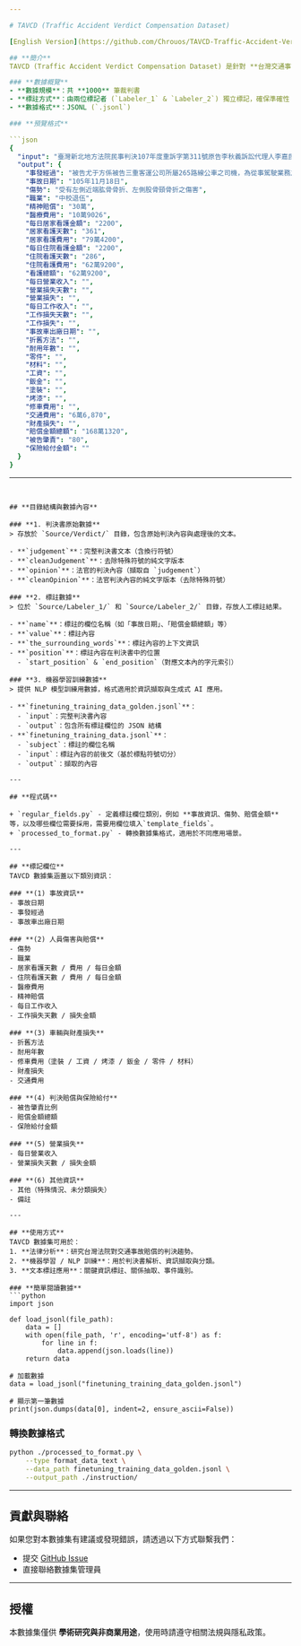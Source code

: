 ```yaml
---

# TAVCD (Traffic Accident Verdict Compensation Dataset)

[English Version](https://github.com/Chrouos/TAVCD-Traffic-Accident-Verdict-Compensation-Dataset-/blob/main/README_en.md)

## **簡介**
TAVCD (Traffic Accident Verdict Compensation Dataset) 是針對 **台灣交通事故判決書** 進行標註的數據集，涵蓋法院判決內容、事故資訊、人員傷害、財產損失與賠償金額等詳細資訊。本數據集適用於 **學術研究、法律分析、機器學習模型訓練**，並可用於 NLP 任務，如文本分類、命名實體識別 (NER) 和資訊擷取。

### **數據概覽**
- **數據規模**：共 **1000** 筆裁判書
- **標註方式**：由兩位標記者 (`Labeler_1` & `Labeler_2`) 獨立標記，確保準確性
- **數據格式**：JSONL (`.jsonl`)

### **預覽格式**

```json
{
  "input": "臺灣新北地方法院民事判決107年度重訴字第311號原告李秋義訴訟代理人李嘉民林翰榕律師被告尤于方訴訟代理人趙政揚律師（法律扶助）被告三重汽車客運股份有限公司法定代理人李博仁上列當事人間請求侵權行為損害賠償事件，原告提起刑事附帶民事訴訟，經本院刑事庭裁定移送前來（106年度原交重附民字第3號），本院於民國107年9月26日言詞辯論終結，判決如下：主文被告應連帶給付原告新臺幣壹佰貳拾捌萬肆仟柒佰柒拾元，及被告尤于方自民國一○六年十一月二十七日起、被告三重汽車客運股份有限公司自民國一○六年十一月十五日起，均至清償日止，按週年利率百分之五計算之利息。原告其餘之訴駁回。訴訟費用由被告連帶負擔百分之十二，餘由原告負擔。本判決第一項於原告以新臺幣肆拾貳萬捌仟元為被告供擔保後，得假執行；但被告如以新臺幣壹佰貳拾捌萬肆仟柒佰柒拾元為原告預供擔保，得免為假執行。原告其餘假執行之聲請駁回。事實及理由壹、程序方面一、按因犯罪而受損害之人，於刑事訴訟程序得附帶提起民事訴訟，對於被告及依民法負賠償責任之人，請求回復其損害。前項請求之範圍，依民法之規定。又附帶民事訴訟除本編有特別規定外，準用關於刑事訴訟之規定。但經移送或發回、發交於民事庭後，應適用民事訴訟法。訴狀送達後，原告不得將原訴變更或追加他訴，但擴張或減縮應受判決事項之聲明者，不在此限，刑事訴訟法第487條、第490條、民事訴訟法第255條第1項第3款分別定有明文。經查，原告原以尤于方為被告，就其由本院106年度原交易字第67號刑事業務過失傷害案件審理部分提起刑事附帶民事訴訟，依民法侵權行為之法律關係，聲明請求：1、被告應給付原告新臺幣（下同）1063萬5984元及自起訴狀繕本送達翌日起至清償日止，按週年利率百分之五計算之利息。2、請准供擔保宣告假執行（見附民卷第7至21頁）。嗣起訴狀繕本送達被告後，原告於民國106年11月6日提出民事準備狀主張系爭車禍發生時，被告尤于方為三重汽車客運股份有限公司（下稱三重客運公司）所僱用並執行職務，爰聲請追加三重客運公司為被告，暨變更原訴之聲明第1項主張被告應連帶負給付責任等語（見附民卷第113至118頁）；嗣本院刑事庭准予追加被告並裁定移送前來，原告再於107年7月23日本院言詞辯論期日中陳述變更訴之聲明為：1、被告應連帶給付原告1063萬5984元及自民事準備狀繕本送達翌日起至清償日止，按週年利率百分之五計算之利息。...",
  "output": {
    "事發經過": "被告尤于方係被告三重客運公司所屬265路線公車之司機，為從事駕駛業務之人，其於105年11月18日上午9時51分許，駕駛三重客運公司所有之車牌號碼000-00號營業用大客車（下稱本案公車），沿新北市板橋區忠孝路往四川路方向行駛，迨行至忠孝路與四川路交岔路口欲右轉駛入四川路時，竟疏未注意即貿然右轉，適原告徒步由西向東穿越四川路口之行人穿越道旁時，被告尤于方所駕駛之本案公車右前車頭與原告發生碰撞",
    "事故日期": "105年11月18日",
    "傷勢": "受有左側近端肱骨骨折、左側股骨頸骨折之傷害",
    "職業": "中校退伍",
    "精神賠償": "30萬",
    "醫療費用": "10萬9026",
    "每日居家看護金額": "2200",
    "居家看護天數": "361",
    "居家看護費用": "79萬4200",
    "每日住院看護金額": "2200",
    "住院看護天數": "286",
    "住院看護費用": "62萬9200",
    "看護總額": "62萬9200",
    "每日營業收入": "",
    "營業損失天數": "",
    "營業損失": "",
    "每日工作收入": "",
    "工作損失天數": "",
    "工作損失": "",
    "事故車出廠日期": "",
    "折舊方法": "",
    "耐用年數": "",
    "零件": "",
    "材料": "",
    "工資": "",
    "鈑金": "",
    "塗裝": "",
    "烤漆": "",
    "修車費用": "",
    "交通費用": "6萬6,870",
    "財產損失": "",
    "賠償金額總額": "168萬1320",
    "被告肇責": "80",
    "保險給付金額": ""
  }
}
```

---
```


## **目錄結構與數據內容**

### **1. 判決書原始數據**
> 存放於 `Source/Verdict/` 目錄，包含原始判決內容與處理後的文本。

- **`judgement`**：完整判決書文本（含換行符號）
- **`cleanJudgement`**：去除特殊符號的純文字版本
- **`opinion`**：法官的判決內容（擷取自 `judgement`）
- **`cleanOpinion`**：法官判決內容的純文字版本（去除特殊符號）

### **2. 標註數據**
> 位於 `Source/Labeler_1/` 和 `Source/Labeler_2/` 目錄，存放人工標註結果。

- **`name`**：標註的欄位名稱（如「事故日期」、「賠償金額總額」等）
- **`value`**：標註內容
- **`the_surrounding_words`**：標註內容的上下文資訊
- **`position`**：標註內容在判決書中的位置
  - `start_position` & `end_position`（對應文本內的字元索引）

### **3. 機器學習訓練數據**
> 提供 NLP 模型訓練用數據，格式適用於資訊擷取與生成式 AI 應用。

- **`finetuning_training_data_golden.jsonl`**：
  - `input`：完整判決書內容
  - `output`：包含所有標註欄位的 JSON 結構
- **`finetuning_training_data.jsonl`**：
  - `subject`：標註的欄位名稱
  - `input`：標註內容的前後文（基於標點符號切分）
  - `output`：擷取的內容

---

## **程式碼**

+ `regular_fields.py` - 定義標註欄位類別，例如 **事故資訊、傷勢、賠償金額** 等，以及哪些欄位需要採用，需要用欄位填入`template_fields`。
+ `processed_to_format.py` - 轉換數據集格式，適用於不同應用場景。

---

## **標記欄位**
TAVCD 數據集涵蓋以下類別資訊：

### **(1) 事故資訊**
- 事故日期
- 事發經過
- 事故車出廠日期

### **(2) 人員傷害與賠償**
- 傷勢
- 職業
- 居家看護天數 / 費用 / 每日金額
- 住院看護天數 / 費用 / 每日金額
- 醫療費用
- 精神賠償
- 每日工作收入
- 工作損失天數 / 損失金額

### **(3) 車輛與財產損失**
- 折舊方法
- 耐用年數
- 修車費用（塗裝 / 工資 / 烤漆 / 鈑金 / 零件 / 材料）
- 財產損失
- 交通費用

### **(4) 判決賠償與保險給付**
- 被告肇責比例
- 賠償金額總額
- 保險給付金額

### **(5) 營業損失**
- 每日營業收入
- 營業損失天數 / 損失金額

### **(6) 其他資訊**
- 其他（特殊情況、未分類損失）
- 備註

---

## **使用方式**
TAVCD 數據集可用於：
1. **法律分析**：研究台灣法院對交通事故賠償的判決趨勢。
2. **機器學習 / NLP 訓練**：用於判決書解析、資訊擷取與分類。
3. **文本標註應用**：關鍵資訊標註、關係抽取、事件識別。

### **簡單閱讀數據**
```python
import json

def load_jsonl(file_path):
    data = []
    with open(file_path, 'r', encoding='utf-8') as f:
        for line in f:
            data.append(json.loads(line))
    return data

# 加載數據
data = load_jsonl("finetuning_training_data_golden.jsonl")

# 顯示第一筆數據
print(json.dumps(data[0], indent=2, ensure_ascii=False))
```

### **轉換數據格式**
```bash
python ./processed_to_format.py \
    --type format_data_text \
    --data_path finetuning_training_data_golden.jsonl \
    --output_path ./instruction/
```

---

## **貢獻與聯絡**
如果您對本數據集有建議或發現錯誤，請透過以下方式聯繫我們：
- 提交 [GitHub Issue](https://github.com/Chrouos/TAVCD-Traffic-Accident-Verdict-Compensation-Dataset-/issues)
- 直接聯絡數據集管理員

---

## **授權**
本數據集僅供 **學術研究與非商業用途**，使用時請遵守相關法規與隱私政策。